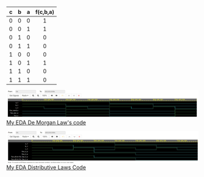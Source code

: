 | **c** | **b** |**a** | **f(c,b,a)** |
| :-: | :-: | :-: | :-: |
| 0 | 0 | 0 | 1 |
| 0 | 0 | 1 | 1 |
| 0 | 1 | 0 | 0 |
| 0 | 1 | 1 | 0 |
| 1 | 0 | 0 | 0 |
| 1 | 0 | 1 | 1 |
| 1 | 1 | 0 | 0 |
| 1 | 1 | 1 | 0 |

![Morgan's Laws Truth table](/Labs/01-gates/images/Function_original_values.jpg)
[My EDA De Morgan Law's code](https://www.edaplayground.com/x/mjq3)

![Distributive Laws Truth table](/Labs/01-gates/images/Distributive_laws_proof.jpg)
[My EDA Distributive Laws Code](https://www.edaplayground.com/x/nqNp)
